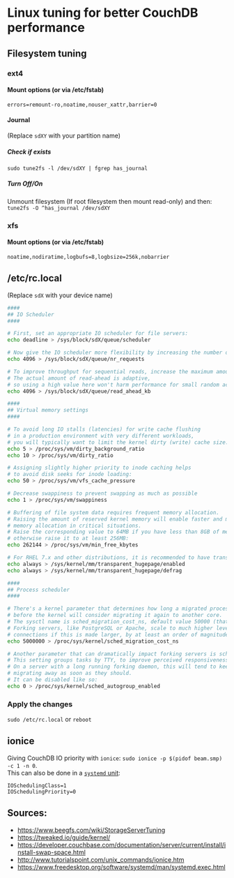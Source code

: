 # Linux tuning for better CouchDB performance

## Filesystem tuning
### ext4
#### Mount options (or via /etc/fstab)
`errors=remount-ro,noatime,nouser_xattr,barrier=0`

#### Journal
(Replace `sdXY` with your partition name)
##### Check if exists
`sudo tune2fs -l /dev/sdXY | fgrep has_journal`

##### Turn Off/On
Unmount filesystem (If root filesystem then mount read-only) and then:  
`tune2fs -O ^has_journal /dev/sdXY`

### xfs
#### Mount options (or via /etc/fstab)
`noatime,nodiratime,logbufs=8,logbsize=256k,nobarrier`

## /etc/rc.local
(Replace `sdX` with your device name)
```bash
####
## IO Scheduler
####

# First, set an appropriate IO scheduler for file servers:
echo deadline > /sys/block/sdX/queue/scheduler

# Now give the IO scheduler more flexibility by increasing the number of schedulable requests:
echo 4096 > /sys/block/sdX/queue/nr_requests

# To improve throughput for sequential reads, increase the maximum amount of read-ahead data.
# The actual amount of read-ahead is adaptive,
# so using a high value here won't harm performance for small random access.
echo 4096 > /sys/block/sdX/queue/read_ahead_kb

####
## Virtual memory settings
####

# To avoid long IO stalls (latencies) for write cache flushing
# in a production environment with very different workloads,
# you will typically want to limit the kernel dirty (write) cache size:
echo 5 > /proc/sys/vm/dirty_background_ratio
echo 10 > /proc/sys/vm/dirty_ratio

# Assigning slightly higher priority to inode caching helps
# to avoid disk seeks for inode loading:
echo 50 > /proc/sys/vm/vfs_cache_pressure

# Decrease swappiness to prevent swapping as much as possible
echo 1 > /proc/sys/vm/swappiness

# Buffering of file system data requires frequent memory allocation.
# Raising the amount of reserved kernel memory will enable faster and more reliable
# memory allocation in critical situations.
# Raise the corresponding value to 64MB if you have less than 8GB of memory,
# otherwise raise it to at least 256MB:
echo 262144 > /proc/sys/vm/min_free_kbytes

# For RHEL 7.x and other distributions, it is recommended to have transparent huge pages enabled:
echo always > /sys/kernel/mm/transparent_hugepage/enabled
echo always > /sys/kernel/mm/transparent_hugepage/defrag

####
## Process scheduler
####

# There's a kernel parameter that determines how long a migrated process has to be running
# before the kernel will consider migrating it again to another core.
# The sysctl name is sched_migration_cost_ns, default value 50000 (that's ns so 0.5 ms).
# Forking servers, like PostgreSQL or Apache, scale to much higher levels of concurrent
# connections if this is made larger, by at least an order of magnitude:
echo 5000000 > /proc/sys/kernel/sched_migration_cost_ns

# Another parameter that can dramatically impact forking servers is sched_autogroup_enabled.
# This setting groups tasks by TTY, to improve perceived responsiveness on an interactive system.
# On a server with a long running forking daemon, this will tend to keep child processes from
# migrating away as soon as they should.
# It can be disabled like so:
echo 0 > /proc/sys/kernel/sched_autogroup_enabled
```
### Apply the changes
`sudo /etc/rc.local` or `reboot`

## ionice
Giving CouchDB IO priority with `ionice`: `sudo ionice -p $(pidof beam.smp) -c 1 -n 0`.  
This can also be done in a [`systemd` unit](https://gist.github.com/SinanGabel/eac83a2f9d0ac64e2c9d4bd936be9313/3d302ee7b2667b70c8372e4f6ce4891811f2fb94#file-couchdb-2-0-install-L116):  
```
IOSchedulingClass=1
IOSchedulingPriority=0
```

## Sources:
 - https://www.beegfs.com/wiki/StorageServerTuning
 - https://tweaked.io/guide/kernel/
 - https://developer.couchbase.com/documentation/server/current/install/install-swap-space.html
 - http://www.tutorialspoint.com/unix_commands/ionice.htm
 - https://www.freedesktop.org/software/systemd/man/systemd.exec.html
